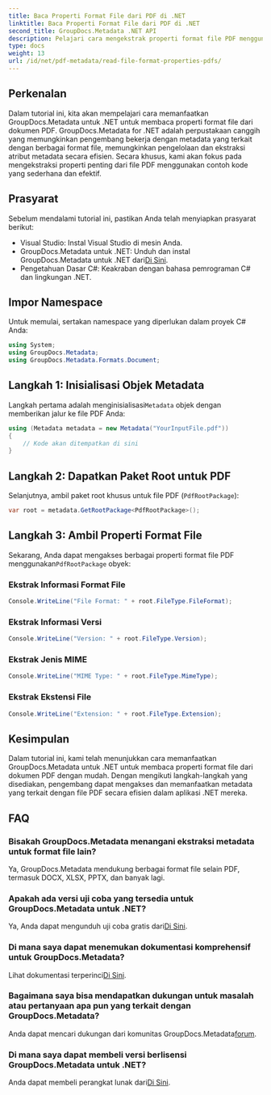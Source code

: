 ```yaml
---
title: Baca Properti Format File dari PDF di .NET
linktitle: Baca Properti Format File dari PDF di .NET
second_title: GroupDocs.Metadata .NET API
description: Pelajari cara mengekstrak properti format file PDF menggunakan GroupDocs.Metadata untuk .NET. Selami manajemen metadata dengan C# sederhana.
type: docs
weight: 13
url: /id/net/pdf-metadata/read-file-format-properties-pdfs/
---
```

## Perkenalan
Dalam tutorial ini, kita akan mempelajari cara memanfaatkan GroupDocs.Metadata untuk .NET untuk membaca properti format file dari dokumen PDF. GroupDocs.Metadata for .NET adalah perpustakaan canggih yang memungkinkan pengembang bekerja dengan metadata yang terkait dengan berbagai format file, memungkinkan pengelolaan dan ekstraksi atribut metadata secara efisien. Secara khusus, kami akan fokus pada mengekstraksi properti penting dari file PDF menggunakan contoh kode yang sederhana dan efektif.
## Prasyarat
Sebelum mendalami tutorial ini, pastikan Anda telah menyiapkan prasyarat berikut:
- Visual Studio: Instal Visual Studio di mesin Anda.
-  GroupDocs.Metadata untuk .NET: Unduh dan instal GroupDocs.Metadata untuk .NET dari[Di Sini](https://releases.groupdocs.com/metadata/net/).
- Pengetahuan Dasar C#: Keakraban dengan bahasa pemrograman C# dan lingkungan .NET.

## Impor Namespace
Untuk memulai, sertakan namespace yang diperlukan dalam proyek C# Anda:
```csharp
using System;
using GroupDocs.Metadata;
using GroupDocs.Metadata.Formats.Document;
```
## Langkah 1: Inisialisasi Objek Metadata
 Langkah pertama adalah menginisialisasi`Metadata` objek dengan memberikan jalur ke file PDF Anda:
```csharp
using (Metadata metadata = new Metadata("YourInputFile.pdf"))
{
    // Kode akan ditempatkan di sini
}
```
## Langkah 2: Dapatkan Paket Root untuk PDF
Selanjutnya, ambil paket root khusus untuk file PDF (`PdfRootPackage`):
```csharp
var root = metadata.GetRootPackage<PdfRootPackage>();
```
## Langkah 3: Ambil Properti Format File
 Sekarang, Anda dapat mengakses berbagai properti format file PDF menggunakan`PdfRootPackage` obyek:
### Ekstrak Informasi Format File
```csharp
Console.WriteLine("File Format: " + root.FileType.FileFormat);
```
### Ekstrak Informasi Versi
```csharp
Console.WriteLine("Version: " + root.FileType.Version);
```
### Ekstrak Jenis MIME
```csharp
Console.WriteLine("MIME Type: " + root.FileType.MimeType);
```
### Ekstrak Ekstensi File
```csharp
Console.WriteLine("Extension: " + root.FileType.Extension);
```

## Kesimpulan
Dalam tutorial ini, kami telah menunjukkan cara memanfaatkan GroupDocs.Metadata untuk .NET untuk membaca properti format file dari dokumen PDF dengan mudah. Dengan mengikuti langkah-langkah yang disediakan, pengembang dapat mengakses dan memanfaatkan metadata yang terkait dengan file PDF secara efisien dalam aplikasi .NET mereka.

## FAQ
### Bisakah GroupDocs.Metadata menangani ekstraksi metadata untuk format file lain?
Ya, GroupDocs.Metadata mendukung berbagai format file selain PDF, termasuk DOCX, XLSX, PPTX, dan banyak lagi.
### Apakah ada versi uji coba yang tersedia untuk GroupDocs.Metadata untuk .NET?
 Ya, Anda dapat mengunduh uji coba gratis dari[Di Sini](https://releases.groupdocs.com/).
### Di mana saya dapat menemukan dokumentasi komprehensif untuk GroupDocs.Metadata?
 Lihat dokumentasi terperinci[Di Sini](https://reference.groupdocs.com/metadata/net/).
### Bagaimana saya bisa mendapatkan dukungan untuk masalah atau pertanyaan apa pun yang terkait dengan GroupDocs.Metadata?
 Anda dapat mencari dukungan dari komunitas GroupDocs.Metadata[forum](https://forum.groupdocs.com/c/metadata/14).
### Di mana saya dapat membeli versi berlisensi GroupDocs.Metadata untuk .NET?
 Anda dapat membeli perangkat lunak dari[Di Sini](https://purchase.groupdocs.com/buy).